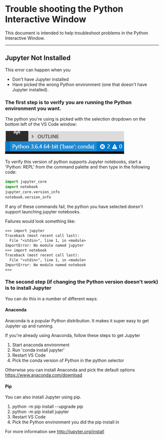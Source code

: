 # Trouble shooting the Python Interactive Window

This document is intended to help troubleshoot problems in the Python Interactive Window.

---
## Jupyter Not Installed
This error can happen when you 

* Don't have Jupyter installed
* Have picked the wrong Python environment (one that doesn't have Jupyter installed).

### The first step is to verify you are running the Python environment you want. 

The python you're using is picked with the selection dropdown on the bottom left of the VS Code window:

![selector](resources/PythonSelector.png)

To verify this version of python supports Jupyter notebooks, start a 'Python: REPL' from the command palette
and then type in the following code:

```python
import jupyter_core
import notebook
jupyter_core.version_info
notebook.version_info
```
If any of these commands fail, the python you have selected doesn't support launching jupyter notebooks.

Failures would look something like:

```
>>> import jupyter
Traceback (most recent call last):
  File "<stdin>", line 1, in <module>
ImportError: No module named jupyter
>>> import notebook
Traceback (most recent call last):
  File "<stdin>", line 1, in <module>
ImportError: No module named notebook
>>>
```

### The second step (if changing the Python version doesn't work) is to install Jupyter

You can do this in a number of different ways:

#### Anaconda

Anaconda is a popular Python distribution. It makes it super easy to get Jupyter up and running. 

If you're already using Anaconda, follow these steps to get Jupyter
1. Start anaconda environment
1. Run 'conda install jupyter'
1. Restart VS Code
1. Pick the conda version of Python in the python selector

Otherwise you can install Anaconda and pick the default options
https://www.anaconda.com/download


#### Pip

You can also install Jupyter using pip. 

1. python -m pip install --upgrade pip
1. python -m pip install jupyter
1. Restart VS Code
1. Pick the Python environment you did the pip install in

For more information see
http://jupyter.org/install
